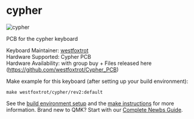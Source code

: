 # cypher

![cypher](https://github.com/westfoxtrot/Cypher_PCB)

PCB for the cypher keyboard

Keyboard Maintainer: [westfoxtrot](https://github.com/westfoxtrot)  
Hardware Supported: Cypher PCB  
Hardware Availability: with group buy + Files released here (https://github.com/westfoxtrot/Cypher_PCB)

Make example for this keyboard (after setting up your build environment):

    make westfoxtrot/cypher/rev2:default

See the [build environment setup](https://docs.qmk.fm/#/getting_started_build_tools) and the [make instructions](https://docs.qmk.fm/#/getting_started_make_guide) for more information. Brand new to QMK? Start with our [Complete Newbs Guide](https://docs.qmk.fm/#/newbs).
